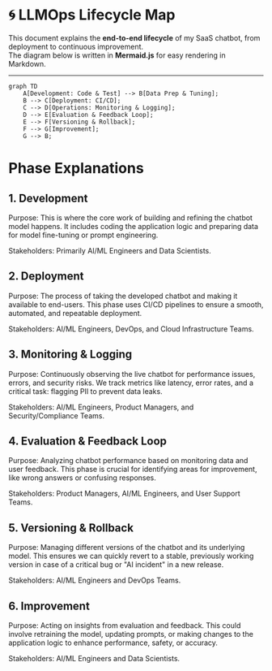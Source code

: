 # 🌀 LLMOps Lifecycle Map

This document explains the **end-to-end lifecycle** of my SaaS chatbot, from deployment to continuous improvement.  
The diagram below is written in **Mermaid.js** for easy rendering in Markdown.

---



```mermaid
graph TD
    A[Development: Code & Test] --> B[Data Prep & Tuning];
    B --> C[Deployment: CI/CD];
    C --> D[Operations: Monitoring & Logging];
    D --> E[Evaluation & Feedback Loop];
    E --> F[Versioning & Rollback];
    F --> G[Improvement];
    G --> B;
```
# Phase Explanations
## 1. Development
Purpose: This is where the core work of building and refining the chatbot model happens. It includes coding the application logic and preparing data for model fine-tuning or prompt engineering.

Stakeholders: Primarily AI/ML Engineers and Data Scientists.

## 2. Deployment
Purpose: The process of taking the developed chatbot and making it available to end-users. This phase uses CI/CD pipelines to ensure a smooth, automated, and repeatable deployment.

Stakeholders: AI/ML Engineers, DevOps, and Cloud Infrastructure Teams.

## 3. Monitoring & Logging
Purpose: Continuously observing the live chatbot for performance issues, errors, and security risks. We track metrics like latency, error rates, and a critical task: flagging PII to prevent data leaks.

Stakeholders: AI/ML Engineers, Product Managers, and Security/Compliance Teams.

## 4. Evaluation & Feedback Loop
Purpose: Analyzing chatbot performance based on monitoring data and user feedback. This phase is crucial for identifying areas for improvement, like wrong answers or confusing responses.

Stakeholders: Product Managers, AI/ML Engineers, and User Support Teams.

## 5. Versioning & Rollback
Purpose: Managing different versions of the chatbot and its underlying model. This ensures we can quickly revert to a stable, previously working version in case of a critical bug or "AI incident" in a new release.

Stakeholders: AI/ML Engineers and DevOps Teams.

## 6. Improvement
Purpose: Acting on insights from evaluation and feedback. This could involve retraining the model, updating prompts, or making changes to the application logic to enhance performance, safety, or accuracy.

Stakeholders: AI/ML Engineers and Data Scientists.



